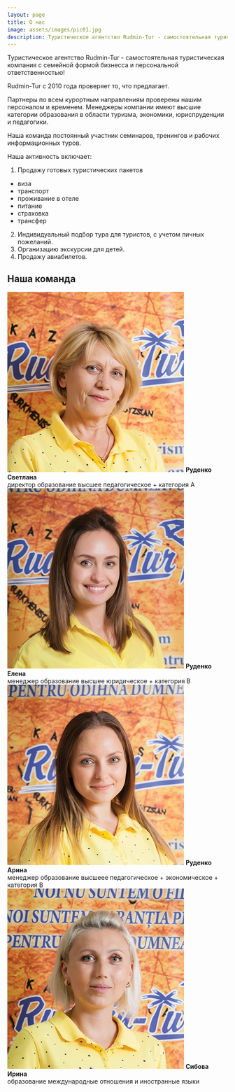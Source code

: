 ```yaml
---
layout: page
title: О нас
image: assets/images/pic01.jpg
description: Туристическое агентство Rudmin-Tur - самостоятельная туристическая компания с семейной формой бизнесса и персональной ответственностью!
---
```


Туристическое агентство Rudmin-Tur - самостоятельная туристическая компания с семейной формой бизнесса и персональной ответственностью!

Rudmin-Tur с 2010 года проверяет то, что предлагает.

Партнеры по всем курортным направлениям проверены нашим персоналом и временем.
Менеджеры компании имеют высшие категории образования в области туризма, экономики, юриспруденции и педагогики.

Наша команда постоянный участник семинаров, тренингов и рабочих информационных туров.

Наша активность включает:
  1. Продажу готовых туристических пакетов
  - виза
  - транспорт
  - проживание в отеле
  - питание
  - страховка
  - трансфер
  2. Индивидуальный подбор тура для туристов, с учетом личных пожеланий.
  3. Организацию экскурсии для детей.
  4. Продажу авиабилетов.

## Наша команда
<div class="row">
<div class="6u 12u$(small) box">
<span class="image fit"><img src="assets/images/team4.jpg" alt="Руденко Светлана" /></span>
<strong>Руденко Светлана</strong><br>
директор образование высшее педагогическое + категория А
</div>
<div class="6u$ 12u$(small) box">
<span class="image fit"><img src="assets/images/team2.jpg" alt="менеджер Руденко Елена" /></span>
<strong> Руденко Елена </strong><br>
менеджер образование высшее юридическое + категория В
</div>                          
<div class="6u 12u$(small) box">
<span class="image fit"><img src="assets/images/team3.jpg" alt="Руденко Арина" /></span>
<strong>Руденко Арина</strong><br>
менеджер образование высшееe педагогическое + экономическое + категория В
</div>            
<div class="6u$ 12u$(small) box">
<span class="image fit"><img src="assets/images/team.jpg" alt="Руденко Юрий" /></span>
<strong>Сибова Ирина</strong> <br>
образование международные отношения и иностранные языки
</div>
</div>
